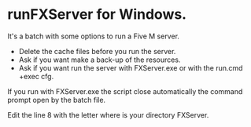 # runFXServer for Windows.
It's a batch with some options to run a Five M server.

- Delete the cache files before you run the server.
- Ask if you want make a back-up of the resources.
- Ask if you want run the server with FXServer.exe or with the run.cmd +exec cfg.


If you run with FXServer.exe the script close automatically the command prompt open by the batch file.

Edit the line 8 with the letter where is your directory FXServer.
